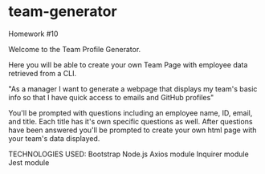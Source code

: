 # team-generator
Homework #10

Welcome to the Team Profile Generator. 



Here you will be able to create your own Team Page with employee data retrieved from a CLI. 

"As a manager
I want to generate a webpage that displays my team's basic info
so that I have quick access to emails and GitHub profiles"

You'll be prompted with questions including an employee name, ID, email, and title. Each title has it's own specific questions as well. After questions have been answered you'll be prompted to create your own html page with your team's data displayed.

TECHNOLOGIES USED:
Bootstrap
Node.js
Axios module
Inquirer module
Jest module

